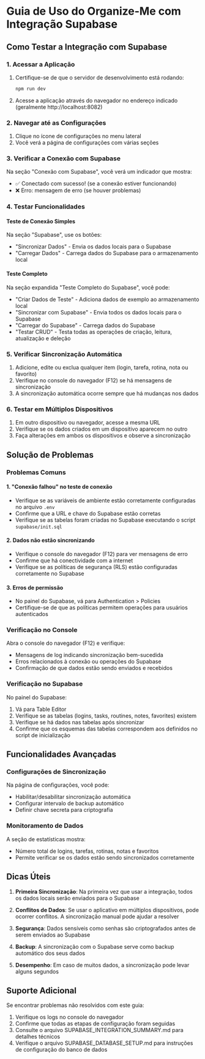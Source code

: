 # Guia de Uso do Organize-Me com Integração Supabase

## Como Testar a Integração com Supabase

### 1. Acessar a Aplicação

1. Certifique-se de que o servidor de desenvolvimento está rodando:
   ```bash
   npm run dev
   ```

2. Acesse a aplicação através do navegador no endereço indicado (geralmente http://localhost:8082)

### 2. Navegar até as Configurações

1. Clique no ícone de configurações no menu lateral
2. Você verá a página de configurações com várias seções

### 3. Verificar a Conexão com Supabase

Na seção "Conexão com Supabase", você verá um indicador que mostra:
- ✅ Conectado com sucesso! (se a conexão estiver funcionando)
- ❌ Erro: mensagem de erro (se houver problemas)

### 4. Testar Funcionalidades

#### Teste de Conexão Simples
Na seção "Supabase", use os botões:
- "Sincronizar Dados" - Envia os dados locais para o Supabase
- "Carregar Dados" - Carrega dados do Supabase para o armazenamento local

#### Teste Completo
Na seção expandida "Teste Completo do Supabase", você pode:
- "Criar Dados de Teste" - Adiciona dados de exemplo ao armazenamento local
- "Sincronizar com Supabase" - Envia todos os dados locais para o Supabase
- "Carregar do Supabase" - Carrega dados do Supabase
- "Testar CRUD" - Testa todas as operações de criação, leitura, atualização e deleção

### 5. Verificar Sincronização Automática

1. Adicione, edite ou exclua qualquer item (login, tarefa, rotina, nota ou favorito)
2. Verifique no console do navegador (F12) se há mensagens de sincronização
3. A sincronização automática ocorre sempre que há mudanças nos dados

### 6. Testar em Múltiplos Dispositivos

1. Em outro dispositivo ou navegador, acesse a mesma URL
2. Verifique se os dados criados em um dispositivo aparecem no outro
3. Faça alterações em ambos os dispositivos e observe a sincronização

## Solução de Problemas

### Problemas Comuns

#### 1. "Conexão falhou" no teste de conexão
- Verifique se as variáveis de ambiente estão corretamente configuradas no arquivo `.env`
- Confirme que a URL e chave do Supabase estão corretas
- Verifique se as tabelas foram criadas no Supabase executando o script `supabase/init.sql`

#### 2. Dados não estão sincronizando
- Verifique o console do navegador (F12) para ver mensagens de erro
- Confirme que há conectividade com a internet
- Verifique se as políticas de segurança (RLS) estão configuradas corretamente no Supabase

#### 3. Erros de permissão
- No painel do Supabase, vá para Authentication > Policies
- Certifique-se de que as políticas permitem operações para usuários autenticados

### Verificação no Console

Abra o console do navegador (F12) e verifique:
- Mensagens de log indicando sincronização bem-sucedida
- Erros relacionados à conexão ou operações do Supabase
- Confirmação de que dados estão sendo enviados e recebidos

### Verificação no Supabase

No painel do Supabase:
1. Vá para Table Editor
2. Verifique se as tabelas (logins, tasks, routines, notes, favorites) existem
3. Verifique se há dados nas tabelas após sincronizar
4. Confirme que os esquemas das tabelas correspondem aos definidos no script de inicialização

## Funcionalidades Avançadas

### Configurações de Sincronização

Na página de configurações, você pode:
- Habilitar/desabilitar sincronização automática
- Configurar intervalo de backup automático
- Definir chave secreta para criptografia

### Monitoramento de Dados

A seção de estatísticas mostra:
- Número total de logins, tarefas, rotinas, notas e favoritos
- Permite verificar se os dados estão sendo sincronizados corretamente

## Dicas Úteis

1. **Primeira Sincronização**: Na primeira vez que usar a integração, todos os dados locais serão enviados para o Supabase

2. **Conflitos de Dados**: Se usar o aplicativo em múltiplos dispositivos, pode ocorrer conflitos. A sincronização manual pode ajudar a resolver

3. **Segurança**: Dados sensíveis como senhas são criptografados antes de serem enviados ao Supabase

4. **Backup**: A sincronização com o Supabase serve como backup automático dos seus dados

5. **Desempenho**: Em caso de muitos dados, a sincronização pode levar alguns segundos

## Suporte Adicional

Se encontrar problemas não resolvidos com este guia:
1. Verifique os logs no console do navegador
2. Confirme que todas as etapas de configuração foram seguidas
3. Consulte o arquivo SUPABASE_INTEGRATION_SUMMARY.md para detalhes técnicos
4. Verifique o arquivo SUPABASE_DATABASE_SETUP.md para instruções de configuração do banco de dados